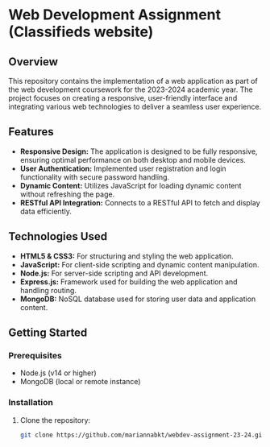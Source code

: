 # Web Development Assignment (Classifieds website)

## Overview
This repository contains the implementation of a web application as part of the web development coursework for the 2023-2024 academic year. The project focuses on creating a responsive, user-friendly interface and integrating various web technologies to deliver a seamless user experience.

## Features
- **Responsive Design:** The application is designed to be fully responsive, ensuring optimal performance on both desktop and mobile devices.
- **User Authentication:** Implemented user registration and login functionality with secure password handling.
- **Dynamic Content:** Utilizes JavaScript for loading dynamic content without refreshing the page.
- **RESTful API Integration:** Connects to a RESTful API to fetch and display data efficiently.

## Technologies Used
- **HTML5 & CSS3:** For structuring and styling the web application.
- **JavaScript:** For client-side scripting and dynamic content manipulation.
- **Node.js:** For server-side scripting and API development.
- **Express.js:** Framework used for building the web application and handling routing.
- **MongoDB:** NoSQL database used for storing user data and application content.

## Getting Started

### Prerequisites
- Node.js (v14 or higher)
- MongoDB (local or remote instance)

### Installation
1. Clone the repository:
   ```bash
   git clone https://github.com/mariannabkt/webdev-assignment-23-24.git
